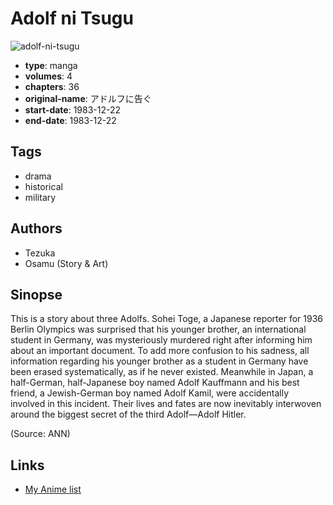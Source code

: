 # Adolf ni Tsugu

![adolf-ni-tsugu](https://cdn.myanimelist.net/images/manga/2/1788.jpg)

-   **type**: manga
-   **volumes**: 4
-   **chapters**: 36
-   **original-name**: アドルフに告ぐ
-   **start-date**: 1983-12-22
-   **end-date**: 1983-12-22

## Tags

-   drama
-   historical
-   military

## Authors

-   Tezuka
-   Osamu (Story & Art)

## Sinopse

This is a story about three Adolfs. Sohei Toge, a Japanese reporter for 1936 Berlin Olympics was surprised that his younger brother, an international student in Germany, was mysteriously murdered right after informing him about an important document. To add more confusion to his sadness, all information regarding his younger brother as a student in Germany have been erased systematically, as if he never existed. Meanwhile in Japan, a half-German, half-Japanese boy named Adolf Kauffmann and his best friend, a Jewish-German boy named Adolf Kamil, were accidentally involved in this incident. Their lives and fates are now inevitably interwoven around the biggest secret of the third Adolf—Adolf Hitler.

(Source: ANN)

## Links

-   [My Anime list](https://myanimelist.net/manga/1695/Adolf_ni_Tsugu)
